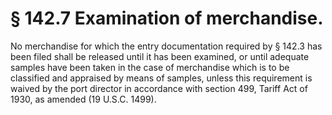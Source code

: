 # § 142.7   Examination of merchandise.

No merchandise for which the entry documentation required by § 142.3 has been filed shall be released until it has been examined, or until adequate samples have been taken in the case of merchandise which is to be classified and appraised by means of samples, unless this requirement is waived by the port director in accordance with section 499, Tariff Act of 1930, as amended (19 U.S.C. 1499). 




